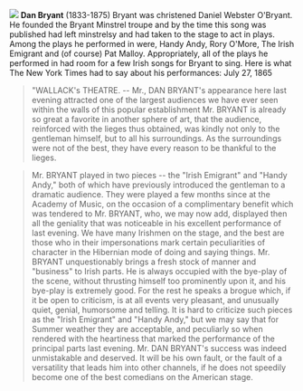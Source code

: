 ![](/danbryant.jpg)
**Dan Bryant** (1833-1875) Bryant was christened Daniel Webster O'Bryant. He founded the Bryant Minstrel troupe and by the time this song was published had left minstrelsy and had taken to the stage to act in plays. Among the plays he performed in were, Handy Andy, Rory O'More, The Irish Emigrant and (of course) Pat Malloy. Appropriately, all of the plays he performed in had room for a few Irish songs for Bryant to sing. Here is what The New York Times had to say about his performances: July 27, 1865

>"WALLACK's THEATRE. -- Mr., DAN BRYANT's appearance here last evening attracted one of the largest audiences we have ever seen within the walls of this popular establishment Mr. BRYANT is already so great a favorite in another sphere of art, that the audience, reinforced with the lieges thus obtained, was kindly not only to the gentleman himself, but to all his surroundings. As the surroundings were not of the best, they have every reason to be thankful to the lieges. 

>Mr. BRYANT played in two pieces -- the "Irish Emigrant" and "Handy Andy," both of which have previously introduced the gentleman to a dramatic audience. They were played a few months since at the Academy of Music, on the occasion of a complimentary benefit which was tendered to Mr. BRYANT, who, we may now add, displayed then all the geniality that was noticeable in his excellent performance of last evening. We have many Irishmen on the stage, and the best are those who in their impersonations mark certain peculiarities of character in the Hibernian mode of doing and saying things. Mr. BRYANT unquestionably brings a fresh stock of manner and "business" to Irish parts. He is always occupied with the bye-play of the scene, without thrusting himself too prominently upon it, and his bye-play is extremely good. For the rest he speaks a brogue which, if it be open to criticism, is at all events very pleasant, and unusually quiet, genial, humorsome and telling. It is hard to criticize such pieces as the "Irish Emigrant" and "Handy Andy," but we may say that for Summer weather they are acceptable, and peculiarly so when rendered with the heartiness that marked the performance of the principal parts last evening. Mr. DAN BRYANT's success was indeed unmistakable and deserved. It will be his own fault, or the fault of a versatility that leads him into other channels, if he does not speedily become one of the best comedians on the American stage. 
